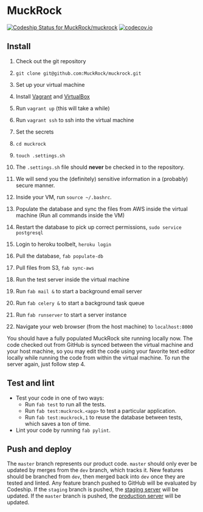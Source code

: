 # MuckRock

[![Codeship Status for MuckRock/muckrock][codeship-img]][codeship]
[![codecov.io][codecov-img]][codecov]

## Install

1. Check out the git repository
  1. `git clone git@github.com:MuckRock/muckrock.git`

2. Set up your virtual machine
  1. Install [Vagrant][vagrant] and [VirtualBox][virtualbox]
  2. Run `vagrant up` (this will take a while)
  3. Run `vagrant ssh` to ssh into the virtual machine

3. Set the secrets
  1. `cd muckrock`
  2. `touch .settings.sh`
  3. The `.settings.sh` file should **never** be checked in to the repository.
  4. We will send you the (definitely) sensitive information in a (probably) secure manner.
  5. Inside your VM, run `source ~/.bashrc`.

4. Populate the database and sync the files from AWS inside the virtual machine (Run all commands inside the VM)
  1. Restart the database to pick up correct permissions, `sudo service postgresql`
  2. Login to heroku toolbelt, `heroku login`
  3. Pull the database, `fab populate-db`
  4. Pull files from S3, `fab sync-aws`

5. Run the test server inside the virtual machine
  1. Run `fab mail &` to start a background email server
  2. Run `fab celery &` to start a background task queue
  3. Run `fab runserver` to start a server instance
  4. Navigate your web browser (from the host machine) to `localhost:8000`

You should have a fully populated MuckRock site running locally now.
The code checked out from GitHub is synced between the virtual machine and your host machine, so you may edit the code using your favorite text editor locally while running the code from within the virtual machine. To run the server again, just follow step 4.

## Test and lint

* Test your code in one of two ways:
    * Run `fab test` to run all the tests.
    * Run `fab test:muckrock.<app>` to test a particular application.
    * Run `fab test:muckrock,1` to reuse the database between tests, which saves a ton of time.
* Lint your code by running `fab pylint`.

## Push and deploy

The `master` branch represents our product code. `master` should only ever be updated by merges from the `dev` branch, which tracks it. New features should be branched from `dev`, then merged back into `dev` once they are tested and linted. Any feature branch pushed to GitHub will be evaluated by Codeship. If the `staging` branch is pushed, the [staging server][staging] will be updated. If the `master` branch is pushed, the [production server][production] will be updated.

[codeship]: https://codeship.com/projects/52228
[codeship-img]: https://codeship.com/projects/c14392c0-630c-0132-1e4c-4ad47cf4b99f/status?branch=master
[staging]: http://muckrock-staging.herokuapp.com
[production]: https://www.muckrock.com
[vagrant]: https://www.vagrantup.com/downloads.html
[virtualbox]: https://www.virtualbox.org
[codecov-img]:https://codecov.io/github/MuckRock/muckrock/coverage.svg?token=SBg37XM3j1&branch=master
[codecov]: https://codecov.io/github/MuckRock/muckrock?branch=master
